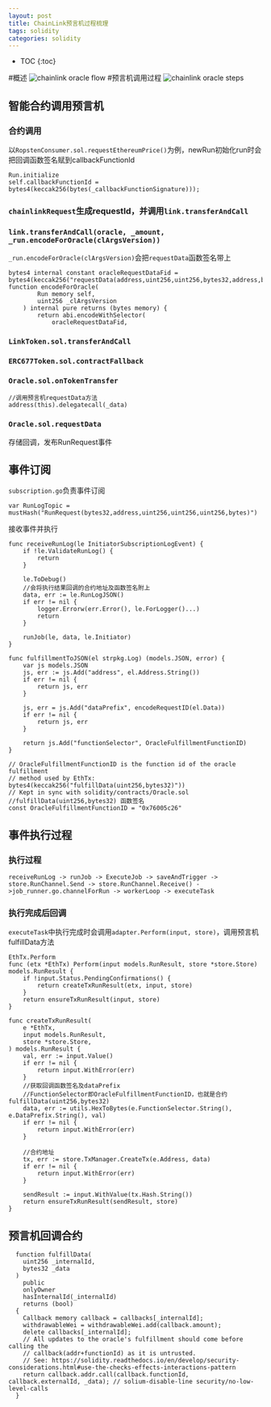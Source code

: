 ```yaml
---
layout: post
title: ChainLink预言机过程梳理
tags: solidity
categories: solidity
---
```

* TOC
{:toc}

#概述
![chainlink oracle flow](https://github.com/suimi/suimi.github.io/blob/master/static/img/ChainLink-Oracle-flow.png?raw=true)
#预言机调用过程
![chainlink oracle steps](https://github.com/suimi/suimi.github.io/blob/master/static/img/chainlink-oracle-steps.png?raw=true)
## 智能合约调用预言机 
### 合约调用
以`RopstenConsumer.sol.requestEthereumPrice()`为例，newRun初始化run时会把回调函数签名赋到callbackFunctionId
```
Run.initialize
self.callbackFunctionId = bytes4(keccak256(bytes(_callbackFunctionSignature)));
```
### `chainlinkRequest`生成requestId，并调用`link.transferAndCall`
### `link.transferAndCall(oracle, _amount, _run.encodeForOracle(clArgsVersion))`
`_run.encodeForOracle(clArgsVersion)`会把`requestData`函数签名带上
```
bytes4 internal constant oracleRequestDataFid = bytes4(keccak256("requestData(address,uint256,uint256,bytes32,address,bytes4,bytes32,bytes)"));
function encodeForOracle(
        Run memory self,
        uint256 _clArgsVersion
    ) internal pure returns (bytes memory) {
        return abi.encodeWithSelector(
            oracleRequestDataFid,
```
### `LinkToken.sol.transferAndCall`
### `ERC677Token.sol.contractFallback`
### `Oracle.sol.onTokenTransfer`
```
//调用预言机requestData方法
address(this).delegatecall(_data)
```
### `Oracle.sol.requestData`
存储回调，发布RunRequest事件

## 事件订阅
`subscription.go`负责事件订阅
```
var RunLogTopic = mustHash("RunRequest(bytes32,address,uint256,uint256,uint256,bytes)")
```
接收事件并执行
```
func receiveRunLog(le InitiatorSubscriptionLogEvent) {
	if !le.ValidateRunLog() {
		return
	}

	le.ToDebug()
	//会将执行结果回调的合约地址及函数签名附上
	data, err := le.RunLogJSON()
	if err != nil {
		logger.Errorw(err.Error(), le.ForLogger()...)
		return
	}

	runJob(le, data, le.Initiator)
}
```
```
func fulfillmentToJSON(el strpkg.Log) (models.JSON, error) {
	var js models.JSON
	js, err := js.Add("address", el.Address.String())
	if err != nil {
		return js, err
	}

	js, err = js.Add("dataPrefix", encodeRequestID(el.Data))
	if err != nil {
		return js, err
	}

	return js.Add("functionSelector", OracleFulfillmentFunctionID)
}
```
```
// OracleFulfillmentFunctionID is the function id of the oracle fulfillment
// method used by EthTx: bytes4(keccak256("fulfillData(uint256,bytes32)"))
// Kept in sync with solidity/contracts/Oracle.sol
//fulfillData(uint256,bytes32) 函数签名
const OracleFulfillmentFunctionID = "0x76005c26"
```

## 事件执行过程
### 执行过程
```
receiveRunLog -> runJob -> ExecuteJob -> saveAndTrigger -> store.RunChannel.Send -> store.RunChannel.Receive() ->job_runner.go.channelForRun -> workerLoop -> executeTask
```
### 执行完成后回调
`executeTask`中执行完成时会调用`adapter.Perform(input, store)`，调用预言机fulfillData方法

```
EthTx.Perform
func (etx *EthTx) Perform(input models.RunResult, store *store.Store) models.RunResult {
	if !input.Status.PendingConfirmations() {
		return createTxRunResult(etx, input, store)
	}
	return ensureTxRunResult(input, store)
}
```
```
func createTxRunResult(
	e *EthTx,
	input models.RunResult,
	store *store.Store,
) models.RunResult {
	val, err := input.Value()
	if err != nil {
		return input.WithError(err)
	}
    //获取回调函数签名及dataPrefix
    //FunctionSelector即OracleFulfillmentFunctionID，也就是合约fulfillData(uint256,bytes32)
	data, err := utils.HexToBytes(e.FunctionSelector.String(), e.DataPrefix.String(), val)
	if err != nil {
		return input.WithError(err)
	}

    //合约地址
	tx, err := store.TxManager.CreateTx(e.Address, data)
	if err != nil {
		return input.WithError(err)
	}

	sendResult := input.WithValue(tx.Hash.String())
	return ensureTxRunResult(sendResult, store)
}
```

## 预言机回调合约
```
  function fulfillData(
    uint256 _internalId,
    bytes32 _data
  )
    public
    onlyOwner
    hasInternalId(_internalId)
    returns (bool)
  {
    Callback memory callback = callbacks[_internalId];
    withdrawableWei = withdrawableWei.add(callback.amount);
    delete callbacks[_internalId];
    // All updates to the oracle's fulfillment should come before calling the
    // callback(addr+functionId) as it is untrusted.
    // See: https://solidity.readthedocs.io/en/develop/security-considerations.html#use-the-checks-effects-interactions-pattern
    return callback.addr.call(callback.functionId, callback.externalId, _data); // solium-disable-line security/no-low-level-calls
  }
```